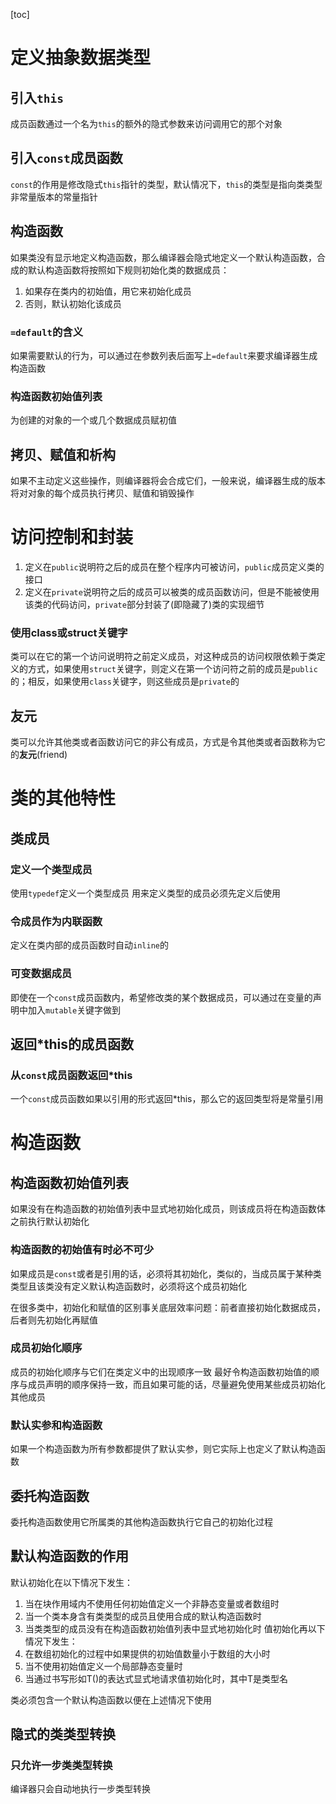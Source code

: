 [toc]

# 定义抽象数据类型
## 引入`this`
成员函数通过一个名为`this`的额外的隐式参数来访问调用它的那个对象
## 引入`const`成员函数
`const`的作用是修改隐式`this`指针的类型，默认情况下，`this`的类型是指向类类型非常量版本的常量指针
## 构造函数
如果类没有显示地定义构造函数，那么编译器会隐式地定义一个默认构造函数，合成的默认构造函数将按照如下规则初始化类的数据成员：
1. 如果存在类内的初始值，用它来初始化成员
2. 否则，默认初始化该成员

### `=default`的含义
如果需要默认的行为，可以通过在参数列表后面写上`=default`来要求编译器生成构造函数
### 构造函数初始值列表
为创建的对象的一个或几个数据成员赋初值

## 拷贝、赋值和析构
如果不主动定义这些操作，则编译器将会合成它们，一般来说，编译器生成的版本将对对象的每个成员执行拷贝、赋值和销毁操作

# 访问控制和封装
1. 定义在`public`说明符之后的成员在整个程序内可被访问，`public`成员定义类的接口
2. 定义在`private`说明符之后的成员可以被类的成员函数访问，但是不能被使用该类的代码访问，`private`部分封装了(即隐藏了)类的实现细节

### 使用class或struct关键字
类可以在它的第一个访问说明符之前定义成员，对这种成员的访问权限依赖于类定义的方式，如果使用`struct`关键字，则定义在第一个访问符之前的成员是`public`的；相反，如果使用`class`关键字，则这些成员是`private`的

## 友元
类可以允许其他类或者函数访问它的非公有成员，方式是令其他类或者函数称为它的**友元**(friend)

# 类的其他特性
## 类成员
### 定义一个类型成员
使用`typedef`定义一个类型成员
用来定义类型的成员必须先定义后使用
### 令成员作为内联函数
定义在类内部的成员函数时自动`inline`的
### 可变数据成员
即使在一个`const`成员函数内，希望修改类的某个数据成员，可以通过在变量的声明中加入`mutable`关键字做到
## 返回***this**的成员函数
### 从`const`成员函数返回*this
一个`const`成员函数如果以引用的形式返回*this，那么它的返回类型将是常量引用

# 构造函数
## 构造函数初始值列表
如果没有在构造函数的初始值列表中显式地初始化成员，则该成员将在构造函数体之前执行默认初始化
### 构造函数的初始值有时必不可少
如果成员是`const`或者是引用的话，必须将其初始化，类似的，当成员属于某种类类型且该类没有定义默认构造函数时，必须将这个成员初始化

在很多类中，初始化和赋值的区别事关底层效率问题：前者直接初始化数据成员，后者则先初始化再赋值
### 成员初始化顺序
成员的初始化顺序与它们在类定义中的出现顺序一致
最好令构造函数初始值的顺序与成员声明的顺序保持一致，而且如果可能的话，尽量避免使用某些成员初始化其他成员
### 默认实参和构造函数
如果一个构造函数为所有参数都提供了默认实参，则它实际上也定义了默认构造函数

## 委托构造函数
委托构造函数使用它所属类的其他构造函数执行它自己的初始化过程
## 默认构造函数的作用
默认初始化在以下情况下发生：
1. 当在块作用域内不使用任何初始值定义一个非静态变量或者数组时
2. 当一个类本身含有类类型的成员且使用合成的默认构造函数时
3. 当类类型的成员没有在构造函数初始值列表中显式地初始化时
值初始化再以下情况下发生：
1. 在数组初始化的过程中如果提供的初始值数量小于数组的大小时
2. 当不使用初始值定义一个局部静态变量时
3. 当通过书写形如T()的表达式显式地请求值初始化时，其中T是类型名

类必须包含一个默认构造函数以便在上述情况下使用

## 隐式的类类型转换
### 只允许一步类类型转换
编译器只会自动地执行一步类型转换
